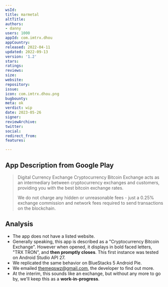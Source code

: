 ```yaml
---
wsId: 
title: marmetal
altTitle: 
authors:
- danny 
users: 1000
appId: com.imtrx.dhou
appCountry: 
released: 2022-04-11
updated: 2022-09-13
version: '1.2'
stars: 
ratings: 
reviews: 
size: 
website: 
repository: 
issue: 
icon: com.imtrx.dhou.png
bugbounty: 
meta: ok
verdict: wip
date: 2023-05-26
signer: 
reviewArchive: 
twitter: 
social: 
redirect_from: 
features: 

---
```


## App Description from Google Play 

> Digital Currency Exchange Cryptocurrency Bitcoin Exchange acts as an intermediary between cryptocurrency exchanges and customers, providing you with the best bitcoin exchange rates.
>
> We do not charge any hidden or unreasonable fees - just a 0.25% exchange commission and network fees required to send transactions on the blockchain.

## Analysis 

- The app does not have a listed website. 
- Generally speaking, this app is described as a "Cryptocurrency Bitcoin Exchange". However when opened, it displays in bold faced letters, "TRX TRON", and **then promptly closes**. This first instance was tested on Android Studio API 27. 
- We replicated the same behavior on BlueStacks 5 Android Pie.
- We emailed themeqswz@gmail.com, the developer to find out more. 
- At the interim, this sounds like an exchange, but without any more to go by, we'll keep this as a **work-in-progress**.

